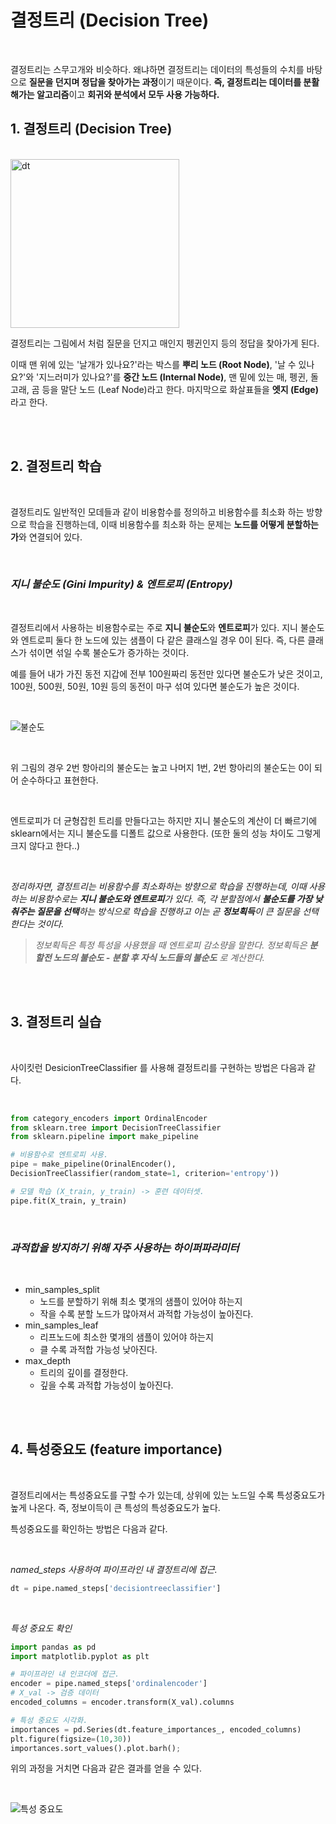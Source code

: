 # **결정트리 (Decision Tree)**

<br>

결정트리는 스무고개와 비슷하다. 왜냐하면 결정트리는 데이터의 특성들의 수치를 바탕으로 **질문을 던지며 정답을 찾아가는 과정**이기 때문이다. **즉, 결정트리는 데이터를 분활해가는 알고리즘**이고 **회귀와 분석에서 모두 사용 가능하다.**

## **1. 결정트리 (Decision Tree)**

<br>

<img width="270" alt="dt" src="https://user-images.githubusercontent.com/89771322/148063687-8f06b3a1-c486-449f-8019-8fe6d38da7f1.png">

<br>

결정트리는 그림에서 처럼 질문을 던지고 매인지 펭귄인지 등의 정답을 찾아가게 된다. 

이때 맨 위에 있는 '날개가 있나요?'라는 박스를 **뿌리 노드 (Root Node)**, '날 수 있나요?'와 '지느러미가 있나요?'를 **중간 노드 (Internal Node)**, 맨 밑에 있는 매, 펭귄, 돌고래, 곰 등을 말단 노드 (Leaf Node)라고 한다. 마지막으로 화살표들을 **엣지 (Edge)** 라고 한다.

<br>
<br>

## **2. 결정트리 학습**

<br>

결정트리도 일반적인 모데들과 같이 비용함수를 정의하고 비용함수를 최소화 하는 방향으로 학습을 진행하는데, 이때 비용함수를 최소화 하는 문제는 **노드를 어떻게 분할하는가**와 연결되어 있다.

<br>

### ***지니 불순도 (Gini Impurity) & 엔트로피 (Entropy)***

<br>

결정트리에서 사용하는 비용함수로는 주로 **지니 불순도**와 **엔트로피**가 있다. 지니 불순도와 엔트로피 둘다 한 노드에 있는 샘플이 다 같은 클래스일 경우 0이 된다. 즉, 다른 클래스가 섞이면 섞일 수록 불순도가 증가하는 것이다.

예를 들어 내가 가진 동전 지갑에 전부 100원짜리 동전만 있다면 불순도가 낮은 것이고, 100원, 500원, 50원, 10원 등의 동전이 마구 섞여 있다면 불순도가 높은 것이다.

<br>

![불순도](https://user-images.githubusercontent.com/89771322/148065912-87e8b805-429a-409d-bf11-e48d8e4ba798.png)

<br>

위 그림의 경우 2번 항아리의 불순도는 높고 나머지 1번, 2번 항아리의 불순도는 0이 되어 순수하다고 표현한다.

<br>

엔트로피가 더 균형잡힌 트리를 만들다고는 하지만 지니 불순도의 계산이 더 빠르기에 sklearn에서는 지니 불순도를 디폴트 값으로 사용한다. (또한 둘의 성능 차이도 그렇게 크지 않다고 한다..)

<br>

*정리하자면, 결정트리는 비용함수를 최소화하는 방향으로 학습을 진행하는데, 이때 사용하는 비용함수로는 **지니 불순도와 엔트로피**가 있다. 즉, 각 분할점에서 **불순도를 가장 낮춰주는 질문을 선택**하는 방식으로 학습을 진행하고 이는 곧 **정보획득**이 큰 질문을 선택한다는 것이다.*

> *정보획득은 특정 특성을 사용했을 때 엔트로피 감소량을 말한다. 정보획득은 **분할전 노드의 불순도 - 분할 후 자식 노드들의 불순도** 로 계산한다.*

<br>
<br>

## **3. 결정트리 실습**

<br>

사이킷런 DesicionTreeClassifier 를 사용해 결정트리를 구현하는 방법은 다음과 같다.

<br>

```python
from category_encoders import OrdinalEncoder
from sklearn.tree import DecisionTreeClassifier
from sklearn.pipeline import make_pipeline

# 비용함수로 엔트로피 사용.
pipe = make_pipeline(OrinalEncoder(),
DecisionTreeClassifier(random_state=1, criterion='entropy'))

# 모델 학습 (X_train, y_train) -> 훈련 데이터셋.
pipe.fit(X_train, y_train)
```

<br>

### *과적합을 방지하기 위해 자주 사용하는 하이퍼파라미터*

<br>

* min_samples_split
  * 노드를 분할하기 위해 최소 몇개의 샘플이 있어야 하는지
  * 작을 수록 분할 노드가 많아져서 과적합 가능성이 높아진다.
* min_samples_leaf
  * 리프노드에 최소한 몇개의 샘플이 있어야 하는지
  * 클 수록 과적합 가능성 낮아진다.
* max_depth
  * 트리의 깊이를 결정한다.
  * 깊을 수록 과적합 가능성이 높아진다.

<br>
<br>

## **4. 특성중요도 (feature importance)**

<br>

결정트리에서는 특성중요도를 구할 수가 있는데, 상위에 있는 노드일 수록 특성중요도가 높게 나온다. 즉, 정보이득이 큰 특성의 특성중요도가 높다.

특성중요도를 확인하는 방법은 다음과 같다.

<br>

*named_steps 사용하여 파이프라인 내 결정트리에 접근.*

```python
dt = pipe.named_steps['decisiontreeclassifier']
```

<br>

*특성 중요도 확인*

```python
import pandas as pd
import matplotlib.pyplot as plt

# 파이프라인 내 인코더에 접근.
encoder = pipe.named_steps['ordinalencoder']
# X_val -> 검증 데이터
encoded_columns = encoder.transform(X_val).columns

# 특성 중요도 시각화.
importances = pd.Series(dt.feature_importances_, encoded_columns)
plt.figure(figsize=(10,30))
importances.sort_values().plot.barh();
```

위의 과정을 거치면 다음과 같은 결과를 얻을 수 있다.

<br>

![특성 중요도](https://user-images.githubusercontent.com/89771322/148070561-bcbeb365-0ddb-450e-b3d6-a6de56d5f60c.jpeg)